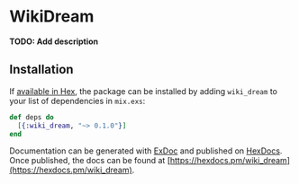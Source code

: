 # WikiDream

**TODO: Add description**

## Installation

If [available in Hex](https://hex.pm/docs/publish), the package can be installed
by adding `wiki_dream` to your list of dependencies in `mix.exs`:

```elixir
def deps do
  [{:wiki_dream, "~> 0.1.0"}]
end
```

Documentation can be generated with [ExDoc](https://github.com/elixir-lang/ex_doc)
and published on [HexDocs](https://hexdocs.pm). Once published, the docs can
be found at [https://hexdocs.pm/wiki_dream](https://hexdocs.pm/wiki_dream).

